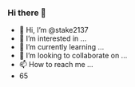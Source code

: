 ### Hi there 👋
- 👋 Hi, I’m @stake2137
- 👀 I’m interested in ...
- 🌱 I’m currently learning ...
- 💞️ I’m looking to collaborate on ...
- 📫 How to reach me ...
- 65
<!--
**Themanhdh/themanhdh** is a ✨ _special_ ✨ repository because its `README.md` (this file) appears on your GitHub profile.


